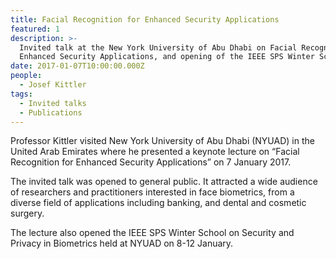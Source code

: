 ```yaml
---
title: Facial Recognition for Enhanced Security Applications
featured: 1
description: >-
  Invited talk at the New York University of Abu Dhabi on Facial Recognition for
  Enhanced Security Applications, and opening of the IEEE SPS Winter School.
date: 2017-01-07T10:00:00.000Z
people:
  - Josef Kittler
tags:
  - Invited talks
  - Publications
---
```


Professor Kittler visited New York University of Abu Dhabi (NYUAD) in the United
Arab Emirates where he presented a keynote lecture on “Facial Recognition for
Enhanced Security Applications” on 7 January 2017.

The invited talk was opened to general public. It attracted a wide audience of
researchers and practitioners interested in face biometrics, from a diverse
field of applications including banking, and  dental and cosmetic surgery.

The lecture also opened the IEEE SPS Winter School on Security and Privacy in
Biometrics held at NYUAD on 8-12 January.
